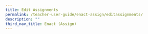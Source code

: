 ```yaml
---
title: Edit Assignments
permalink: /teacher-user-guide/enact-assign/editassignments/
description: ""
third_nav_title: Enact (Assign)
---
```

